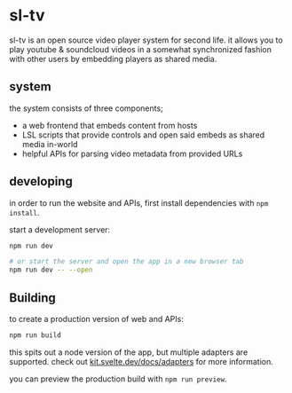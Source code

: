 # sl-tv

sl-tv is an open source video player system for second life. it allows you to
play youtube & soundcloud videos in a somewhat synchronized fashion with other
users by embedding players as shared media.

## system

the system consists of three components;

- a web frontend that embeds content from hosts
- LSL scripts that provide controls and open said embeds as shared media in-world
- helpful APIs for parsing video metadata from provided URLs

## developing

in order to run the website and APIs, first install dependencies with
`npm install`.

start a development server:

```bash
npm run dev

# or start the server and open the app in a new browser tab
npm run dev -- --open
```

## Building

to create a production version of web and APIs:

```bash
npm run build
```

this spits out a node version of the app, but multiple adapters are supported.
check out [kit.svelte.dev/docs/adapters](https://kit.svelte.dev/docs/adapters)
for more information.

you can preview the production build with `npm run preview`.
